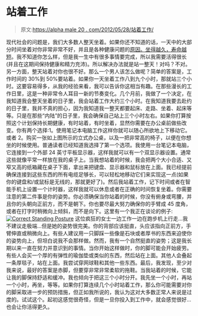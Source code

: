 # 站着工作

> 原文:[https://alpha male 20 . com/2012/05/28/站着工作/](https://alphamale20.com/2012/05/28/working-while-standing-up/)

现代社会的问题是，我们大多数人整天坐着。如果你还不知道的话，一天中的大部分时间坐着对你非常非常不好，并且是各种健康问题的[原因。](http://opinionator.blogs.nytimes.com/2010/02/23/stand-up-while-you-read-this/)[坐得越久，寿命越短](http://www.usatoday.com/news/health/2010-07-27-sitting-death_N.htm)。我不知道你怎么样，但是我一生中有很多事情要完成，所以我需要活得很长(并且在这期间保持健康和精力充沛)。所以解决办法就是站一整天！对吗？不对。另一方面，整天站着对你也很不好。那么一个男人该怎么做呢？简单的答案是，工作时间的 30%到 50%要站着。如果你一天坐着工作八到九个小时，那就站三个小时。这要容易得多，从我的经验来看，我可以告诉你这相当有趣。在那些漫长的工作日里，这是一种非常令人耳目一新的节奏变化。几个月前，我做了一个决定，在我知道我会整天坐着的日子里，我会站着工作大约三个小时。在我知道我要去赴约的日子里，我并不真的担心，因为我知道我一整天都要起床、走路、坐着、起床等等。只是在那些“内陆”的日子里，我会确保自己站上三个小时左右。如果你打算按照这个计划保持长期健康，有时站着，有时坐着，显然你需要在办公桌前做些改变。你有两个选择:1。使用笔记本电脑工作这样你就可以随心所欲地上下移动它。或者 2。购买一张如上图所示的立式办公桌，以及一把非常高的椅子，以便在你想坐的时候使用。普通读者已经知道我选择了第一个选项。我使用一台笔记本电脑，它连接到一个外部 24 英寸平板显示器，这样我就可以有一个双显示器设置。通常这些就像平常一样放在我的桌子上。当我想站着的时候，我会把两个大小合适、又窄又高的纸箱藏在桌子下面，拿出来把键盘、显示器和鼠标放在上面。我已经提前确保连接到这些东西的所有电缆足够长，可以轻松地移动它们来实现这一点(如果你的键盘和/或鼠标是无线的，那就更好了)。然后我站着工作，记下时间或者在智能手机上设置一个计时器，这样我就可以休息或者在正确的时间恢复坐着。你需要注意的第二件事是你的姿势。你必须确保当你站着的时候，你没有俯身或弯腰，并且你的头朝向正前方，而不是朝下。你也要尽最大努力确保你的手臂成 45 度角，或者在打字时稍微向上倾斜，而不是向下。这里有一个我正在谈论的例子: [![Correct Standing Posture](../Images/45a99b65349b9360c94e90f9cd55be3a.png "Correct Standing Posture")](http://www.sublimeyourtime.com/wp-content/uploads/2012/05/correct-standing-posture.jpg) 这位疯狂的女士一边工作一边在跑步机上行走...我不建议走极端...但是她的姿势很完美。你的背部应该挺直，头应该指向正前方，手臂伸直或稍微向上。有些人建议用一只脚踩一些像是石块或者厚书的东西来迫使你的姿势向上，但坦白说我不会那样做。然而，我有一个自然挺直的姿势；这是我长期以来一直在努力并意识到的事情。当你开始这样做时，你的脚可能会开始疲劳。有些人会买一个厚的有弹性的瑜伽垫或类似的东西，然后站在上面。其他人会叠起一条厚毯子，站在上面。我尝试穿网球鞋和其他一些东西。最后，我发现，至少对我来说，最好的答案是赤脚，但要穿非常非常柔软的拖鞋。当我站着的时候，它能让我的脚保持舒适和缓冲。我也倾向于把这三个小时分开。我先坐一个小时，再站一个小时，再坐，等等。如果你打算连续几个小时站着工作，那么你可能需要对你的脚采取进一步的预防措施，但正如我所说的，我认为这对大多数正常人来说是过度的。试试这个。起初这感觉很奇怪，但是一旦你投入到工作中，就会感觉很好...也会让你活得更久。